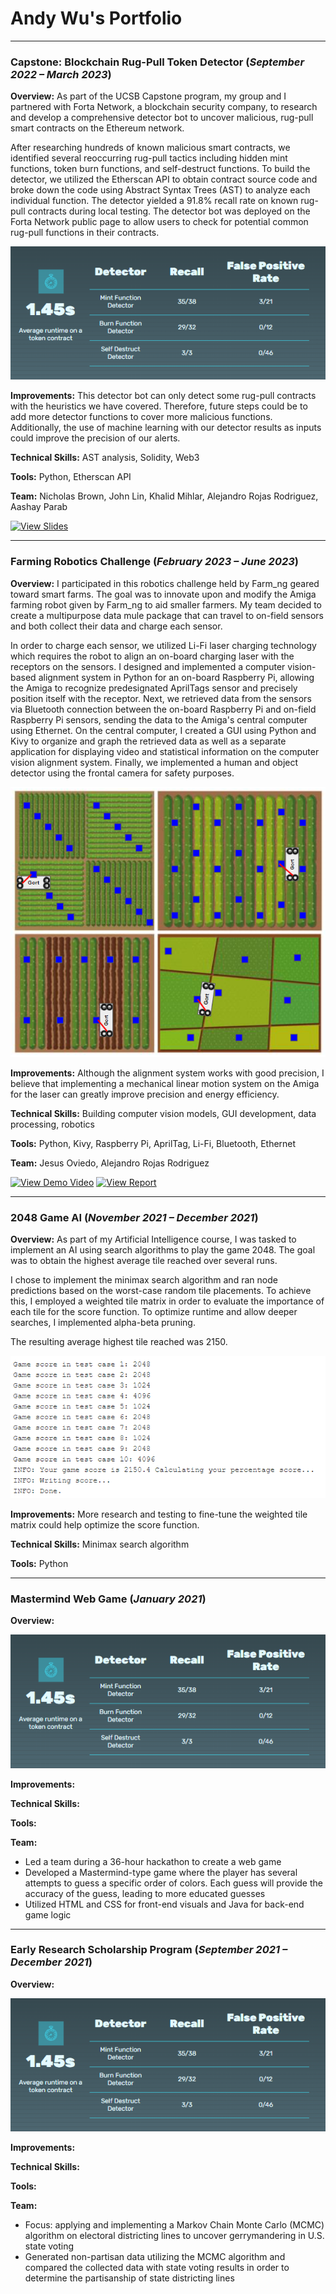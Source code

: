 # Andy Wu's Portfolio

___

### Capstone: Blockchain Rug-Pull Token Detector (_September 2022 – March 2023_)

**Overview:** As part of the UCSB Capstone program, my group and I partnered with Forta Network, a blockchain security company, to research and develop a comprehensive detector bot to uncover malicious, rug-pull smart contracts on the Ethereum network.

After researching hundreds of known malicious smart contracts, we identified several reoccurring rug-pull tactics including hidden mint functions, token burn functions, and self-destruct functions. To build the detector, we utilized the Etherscan API to obtain contract source code and broke down the code using Abstract Syntax Trees (AST) to analyze each individual function. The detector yielded a 91.8% recall rate on known rug-pull contracts during local testing. The detector bot was deployed on the Forta Network public page to allow users to check for potential common rug-pull functions in their contracts.

![Detector stats](/assets/img/detector_stats.png)

**Improvements:** This detector bot can only detect some rug-pull contracts with the heuristics we have covered. Therefore, future steps could be to add more detector functions to cover more malicious functions. Additionally, the use of machine learning with our detector results as inputs could improve the precision of our alerts.

**Technical Skills:** AST analysis, Solidity, Web3

**Tools:** Python, Etherscan API

**Team:** Nicholas Brown, John Lin, Khalid Mihlar, Alejandro Rojas Rodriguez, Aashay Parab

[![View Slides](https://img.shields.io/badge/PPT-Open_Slides-blue?logo=microsoftpowerpoint&logoColor=white)](assets/files/fortaknight_ppt.pptx)

___

### Farming Robotics Challenge (_February 2023 – June 2023_)

**Overview:** I participated in this robotics challenge held by Farm_ng geared toward smart farms. The goal was to innovate upon and modify the Amiga farming robot given by Farm_ng to aid smaller farmers. My team decided to create a multipurpose data mule package that can travel to on-field sensors and both collect their data and charge each sensor.

In order to charge each sensor, we utilized Li-Fi laser charging technology which requires the robot to align an on-board charging laser with the receptors on the sensors. I designed and implemented a computer vision-based alignment system in Python for an on-board Raspberry Pi, allowing the Amiga to recognize predesignated AprilTags sensor and precisely position itself with the receptor. Next, we retrieved data from the sensors via Bluetooth connection between the on-board Raspberry Pi and on-field Raspberry Pi sensors, sending the data to the Amiga's central computer using Ethernet. On the central computer, I created a GUI using Python and Kivy to organize and graph the retrieved data as well as a separate application for displaying video and statistical information on the computer vision alignment system. Finally, we implemented a human and object detector using the frontal camera for safety purposes.

![Amiga Example](/assets/img/gort_movements.png)

**Improvements:** Although the alignment system works with good precision, I believe that implementing a mechanical linear motion system on the Amiga for the laser can greatly improve precision and energy efficiency.

**Technical Skills:** Building computer vision models, GUI development, data processing, robotics

**Tools:** Python, Kivy, Raspberry Pi, AprilTag, Li-Fi, Bluetooth, Ethernet

**Team:** Jesus Oviedo, Alejandro Rojas Rodriguez

[![View Demo Video](https://img.shields.io/badge/Google_Drive-View_Demo_Video-blue?logo=googledrive&logoColor=white)](https://drive.google.com/file/d/1W0euaoswMJ67xfmDPM8Pi-swa-j3bRrP/view?usp=sharing) [![View Report](https://img.shields.io/badge/PDF-View_Report-blue?logo=googledocs&logoColor=white)](/assets/files/robotics_final_report.pdf) 

___

### 2048 Game AI (_November 2021 – December 2021_)

**Overview:** As part of my Artificial Intelligence course, I was tasked to implement an AI using search algorithms to play the game 2048. The goal was to obtain the highest average tile reached over several runs.

I chose to implement the minimax search algorithm and ran node predictions based on the worst-case random tile placements. To achieve this, I employed a weighted tile matrix in order to evaluate the importance of each tile for the score function. To optimize runtime and allow deeper searches, I implemented alpha-beta pruning.

The resulting average highest tile reached was 2150.

![Detector Bot Stats](/assets/img/2048_stats.png)

**Improvements:** More research and testing to fine-tune the weighted tile matrix could help optimize the score function.

**Technical Skills:** Minimax search algorithm

**Tools:** Python

___

### Mastermind Web Game (_January 2021_)

**Overview:** 

![Detector Bot Stats](/assets/img/detector_stats.png)

**Improvements:** 

**Technical Skills:**

**Tools:** 

**Team:** 
- Led a team during a 36-hour hackathon to create a web game
- Developed a Mastermind-type game where the player has several attempts to guess a specific order of colors. Each guess will provide the accuracy of the guess, leading to more educated guesses
- Utilized HTML and CSS for front-end visuals and Java for back-end game logic

___

### Early Research Scholarship Program (_September 2021 – December 2021_)

**Overview:** 

![Detector Bot Stats](/assets/img/detector_stats.png)

**Improvements:** 

**Technical Skills:**

**Tools:** 

**Team:** 
- Focus: applying and implementing a Markov Chain Monte Carlo (MCMC) algorithm on electoral districting lines to uncover gerrymandering in U.S. state voting
- Generated non-partisan data utilizing the MCMC algorithm and compared the collected data with state voting results in order to determine the partisanship of state districting lines
